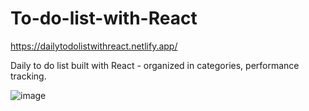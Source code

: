 # To-do-list-with-React

https://dailytodolistwithreact.netlify.app/

Daily to do list built with React - organized in categories, performance tracking.

![image](https://github.com/DilyanaStoyanova/To-do-list-with-React/assets/123550407/ff4c3b05-e687-4c94-aaad-4c785989eee1)
